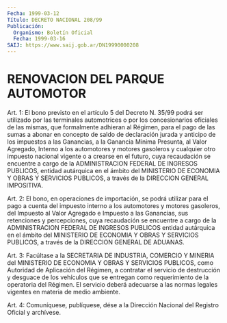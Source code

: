 ```yaml
---
Fecha: 1999-03-12
Título: DECRETO NACIONAL 208/99
Publicación:
  Organismo: Boletín Oficial
  Fecha: 1999-03-16
SAIJ: https://www.saij.gob.ar/DN19990000208
---
```

# RENOVACION DEL PARQUE AUTOMOTOR

<a id="1"></a>
Art. 1: El bono previsto en el artículo 5 del Decreto N. 35/99 podrá  ser  utilizado  por  las  terminales  automotrices o por los concesionarios oficiales de las mismas, que formalmente adhieran al Régimen, para el pago de las sumas a abonar en concepto de saldo de declaración jurada y anticipo de los impuestos  a  las Ganancias, a la  Ganancia  Mínima  Presunta,  al Valor Agregado, Interno  a  los automotores y motores gasoleros y  cualquier otro impuesto nacional vigente o a crearse en el futuro, cuya  recaudación  se encuentre a cargo  de  la ADMINISTRACION FEDERAL DE INGRESOS PUBLICOS,  entidad autárquica en  el  ámbito  del  MINISTERIO  DE  ECONOMIA  Y OBRAS Y SERVICIOS  PUBLICOS,  a  través  de la DIRECCION GENERAL IMPOSITIVA.

<a id="2"></a>
Art. 2: El bono, en operaciones de  importación, se podrá utilizar para  el pago a cuenta del impuesto interno  a  los  automotores  y motores  gasoleros, del Impuesto al Valor Agregado e Impuesto a las Ganancias,  sus  retenciones  y  percepciones,  cuya recaudación se encuentre a cargo de la ADMINISTRACION FEDERAL DE INGRESOS PUBLICOS entidad autárquica en el ámbito del MINISTERIO DE  ECONOMIA Y OBRAS Y SERVICIOS PUBLICOS, a través de la DIRECCION GENERAL  DE  ADUANAS.

<a id="3"></a>
Art. 3: Facúltase a la SECRETARIA DE INDUSTRIA, COMERCIO Y MINERIA del  MINISTERIO  DE  ECONOMIA  Y  OBRAS  Y SERVICIOS PUBLICOS, como Autoridad  de Aplicación del Régimen, a contratar  el  servicio  de destrucción  y  desguace  de  los  vehículos  que  se entregan como requerimiento  de  la  operatoria  del Régimen. El servicio  deberá adecuarse  a  las  normas  legales vigentes  en  materia  de  medio ambiente.

<a id="4"></a>
Art. 4: Comuníquese, publíquese,  dése a la Dirección Nacional del Registro  Oficial  y  archívese.